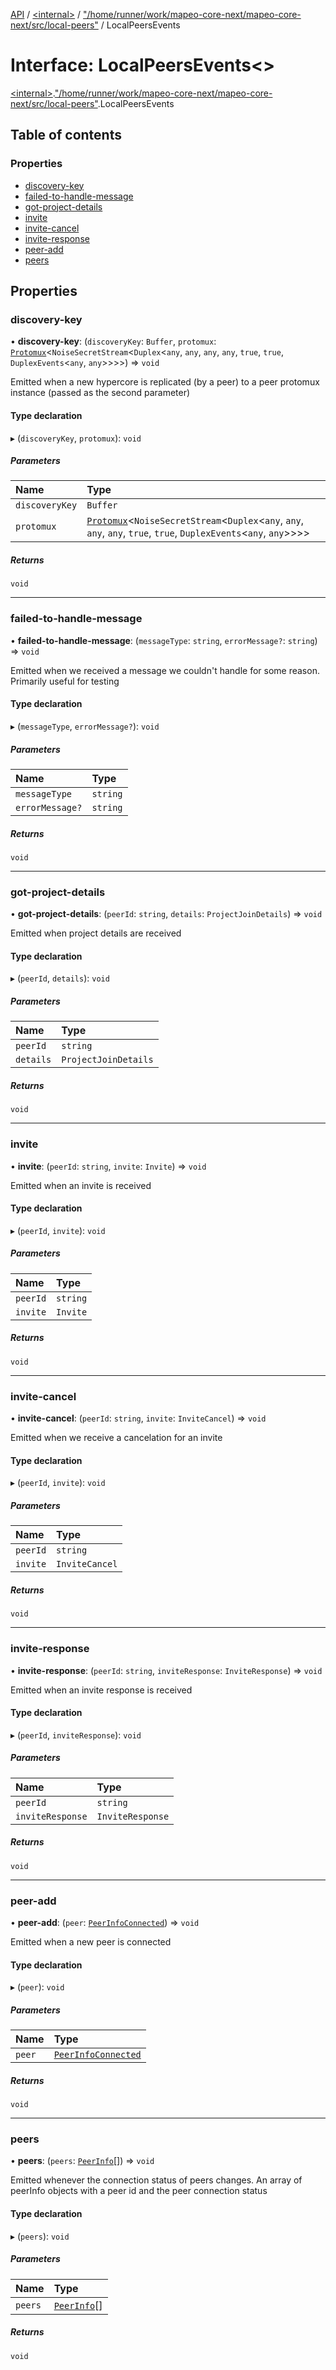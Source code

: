 [API](../README.md) / [\<internal\>](../modules/internal_.md) / ["/home/runner/work/mapeo-core-next/mapeo-core-next/src/local-peers"](../modules/internal_.__home_runner_work_mapeo_core_next_mapeo_core_next_src_local_peers_.md) / LocalPeersEvents

# Interface: LocalPeersEvents\<\>

[\<internal\>](../modules/internal_.md).["/home/runner/work/mapeo-core-next/mapeo-core-next/src/local-peers"](../modules/internal_.__home_runner_work_mapeo_core_next_mapeo_core_next_src_local_peers_.md).LocalPeersEvents

## Table of contents

### Properties

- [discovery-key](internal_.__home_runner_work_mapeo_core_next_mapeo_core_next_src_local_peers_.LocalPeersEvents.md#discovery-key)
- [failed-to-handle-message](internal_.__home_runner_work_mapeo_core_next_mapeo_core_next_src_local_peers_.LocalPeersEvents.md#failed-to-handle-message)
- [got-project-details](internal_.__home_runner_work_mapeo_core_next_mapeo_core_next_src_local_peers_.LocalPeersEvents.md#got-project-details)
- [invite](internal_.__home_runner_work_mapeo_core_next_mapeo_core_next_src_local_peers_.LocalPeersEvents.md#invite)
- [invite-cancel](internal_.__home_runner_work_mapeo_core_next_mapeo_core_next_src_local_peers_.LocalPeersEvents.md#invite-cancel)
- [invite-response](internal_.__home_runner_work_mapeo_core_next_mapeo_core_next_src_local_peers_.LocalPeersEvents.md#invite-response)
- [peer-add](internal_.__home_runner_work_mapeo_core_next_mapeo_core_next_src_local_peers_.LocalPeersEvents.md#peer-add)
- [peers](internal_.__home_runner_work_mapeo_core_next_mapeo_core_next_src_local_peers_.LocalPeersEvents.md#peers)

## Properties

### discovery-key

• **discovery-key**: (`discoveryKey`: `Buffer`, `protomux`: [`Protomux`](../classes/internal_.Protomux.md)\<`NoiseSecretStream`\<`Duplex`\<`any`, `any`, `any`, `any`, ``true``, ``true``, `DuplexEvents`\<`any`, `any`\>\>\>\>) => `void`

Emitted when a new hypercore is replicated (by a peer) to a peer protomux instance (passed as the second parameter)

#### Type declaration

▸ (`discoveryKey`, `protomux`): `void`

##### Parameters

| Name | Type |
| :------ | :------ |
| `discoveryKey` | `Buffer` |
| `protomux` | [`Protomux`](../classes/internal_.Protomux.md)\<`NoiseSecretStream`\<`Duplex`\<`any`, `any`, `any`, `any`, ``true``, ``true``, `DuplexEvents`\<`any`, `any`\>\>\>\> |

##### Returns

`void`

___

### failed-to-handle-message

• **failed-to-handle-message**: (`messageType`: `string`, `errorMessage?`: `string`) => `void`

Emitted when we received a message we couldn't handle for some reason. Primarily useful for testing

#### Type declaration

▸ (`messageType`, `errorMessage?`): `void`

##### Parameters

| Name | Type |
| :------ | :------ |
| `messageType` | `string` |
| `errorMessage?` | `string` |

##### Returns

`void`

___

### got-project-details

• **got-project-details**: (`peerId`: `string`, `details`: `ProjectJoinDetails`) => `void`

Emitted when project details are received

#### Type declaration

▸ (`peerId`, `details`): `void`

##### Parameters

| Name | Type |
| :------ | :------ |
| `peerId` | `string` |
| `details` | `ProjectJoinDetails` |

##### Returns

`void`

___

### invite

• **invite**: (`peerId`: `string`, `invite`: `Invite`) => `void`

Emitted when an invite is received

#### Type declaration

▸ (`peerId`, `invite`): `void`

##### Parameters

| Name | Type |
| :------ | :------ |
| `peerId` | `string` |
| `invite` | `Invite` |

##### Returns

`void`

___

### invite-cancel

• **invite-cancel**: (`peerId`: `string`, `invite`: `InviteCancel`) => `void`

Emitted when we receive a cancelation for an invite

#### Type declaration

▸ (`peerId`, `invite`): `void`

##### Parameters

| Name | Type |
| :------ | :------ |
| `peerId` | `string` |
| `invite` | `InviteCancel` |

##### Returns

`void`

___

### invite-response

• **invite-response**: (`peerId`: `string`, `inviteResponse`: `InviteResponse`) => `void`

Emitted when an invite response is received

#### Type declaration

▸ (`peerId`, `inviteResponse`): `void`

##### Parameters

| Name | Type |
| :------ | :------ |
| `peerId` | `string` |
| `inviteResponse` | `InviteResponse` |

##### Returns

`void`

___

### peer-add

• **peer-add**: (`peer`: [`PeerInfoConnected`](../modules/internal_.md#peerinfoconnected)) => `void`

Emitted when a new peer is connected

#### Type declaration

▸ (`peer`): `void`

##### Parameters

| Name | Type |
| :------ | :------ |
| `peer` | [`PeerInfoConnected`](../modules/internal_.md#peerinfoconnected) |

##### Returns

`void`

___

### peers

• **peers**: (`peers`: [`PeerInfo`](../modules/internal_.__home_runner_work_mapeo_core_next_mapeo_core_next_src_local_peers_.md#peerinfo)[]) => `void`

Emitted whenever the connection status of peers changes. An array of peerInfo objects with a peer id and the peer connection status

#### Type declaration

▸ (`peers`): `void`

##### Parameters

| Name | Type |
| :------ | :------ |
| `peers` | [`PeerInfo`](../modules/internal_.__home_runner_work_mapeo_core_next_mapeo_core_next_src_local_peers_.md#peerinfo)[] |

##### Returns

`void`
